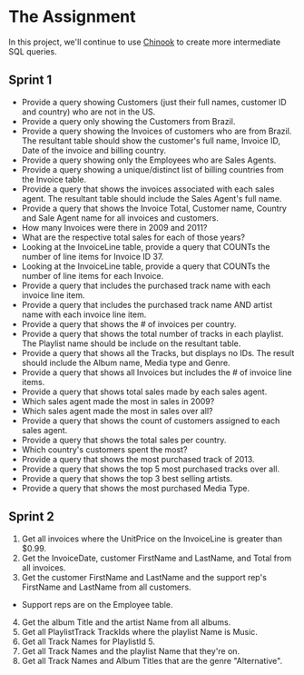 # The Assignment

In this project, we'll continue to use [Chinook](http://jxs.me/chinook-web/) to create more intermediate SQL queries.

## Sprint 1

+ Provide a query showing Customers (just their full names, customer ID and country) who are not in the US.
+ Provide a query only showing the Customers from Brazil.
+ Provide a query showing the Invoices of customers who are from Brazil. The resultant table should show the customer's full name, Invoice ID, Date of the invoice and billing country.
+ Provide a query showing only the Employees who are Sales Agents.
+ Provide a query showing a unique/distinct list of billing countries from the Invoice table.
+ Provide a query that shows the invoices associated with each sales agent. The resultant table should include the Sales Agent's full name.
+ Provide a query that shows the Invoice Total, Customer name, Country and Sale Agent name for all invoices and customers.
+ How many Invoices were there in 2009 and 2011?
+ What are the respective total sales for each of those years?
+ Looking at the InvoiceLine table, provide a query that COUNTs the number of line items for Invoice ID 37.
+ Looking at the InvoiceLine table, provide a query that COUNTs the number of line items for each Invoice.
+ Provide a query that includes the purchased track name with each invoice line item.
+ Provide a query that includes the purchased track name AND artist name with each invoice line item.
+ Provide a query that shows the # of invoices per country.
+ Provide a query that shows the total number of tracks in each playlist. The Playlist name should be include on the resultant table.
+ Provide a query that shows all the Tracks, but displays no IDs. The result should include the Album name, Media type and Genre.
+ Provide a query that shows all Invoices but includes the # of invoice line items.
+ Provide a query that shows total sales made by each sales agent.
+ Which sales agent made the most in sales in 2009?
+ Which sales agent made the most in sales over all?
+ Provide a query that shows the count of customers assigned to each sales agent.
+ Provide a query that shows the total sales per country.
+ Which country's customers spent the most?
+ Provide a query that shows the most purchased track of 2013.
+ Provide a query that shows the top 5 most purchased tracks over all.
+ Provide a query that shows the top 3 best selling artists.
+ Provide a query that shows the most purchased Media Type.

## Sprint 2

1. Get all invoices where the UnitPrice on the InvoiceLine is greater than $0.99.
2. Get the InvoiceDate, customer FirstName and LastName, and Total from all invoices.
3. Get the customer FirstName and LastName and the support rep's FirstName and LastName from all customers.
  + Support reps are on the Employee table.
4. Get the album Title and the artist Name from all albums.
5. Get all PlaylistTrack TrackIds where the playlist Name is Music.
6. Get all Track Names for PlaylistId 5.
7. Get all Track Names and the playlist Name that they're on.
8. Get all Track Names and Album Titles that are the genre "Alternative".
